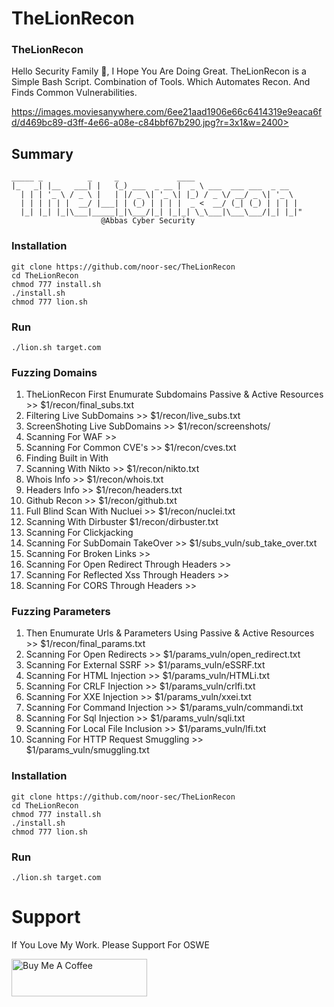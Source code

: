 # TheLionRecon 
### TheLionRecon
Hello Security Family 💖,
I Hope You Are Doing Great.
TheLionRecon is a Simple Bash Script. Combination of Tools.
Which Automates Recon. And Finds Common Vulnerabilities.

https://images.moviesanywhere.com/6ee21aad1906e66c6414319e9eaca6fd/d469bc89-d3ff-4e66-a08e-c84bbf67b290.jpg?r=3x1&w=2400>

## Summary
```
_____ _          _     _             ____                      
|_   _| |__   ___| |   (_) ___  _ __ |  _ \ ___  ___ ___  _ __  
  | | | '_ \ / _ \ |   | |/ _ \| '_ \| |_) / _ \/ __/ _ \| '_ \ 
  | | | | | |  __/ |___| | (_) | | | |  _ <  __/ (_| (_) | | | |
  |_| |_| |_|\___|_____|_|\___/|_| |_|_| \_\___|\___\___/|_| |_|"
                    @Abbas Cyber Security
```
### Installation
```
git clone https://github.com/noor-sec/TheLionRecon
cd TheLionRecon
chmod 777 install.sh
./install.sh
chmod 777 lion.sh
```
### Run
```
./lion.sh target.com
```

### Fuzzing Domains
1. TheLionRecon First Enumurate Subdomains Passive & Active Resources >> $1/recon/final_subs.txt 
2. Filtering Live SubDomains >> $1/recon/live_subs.txt 
3. ScreenShoting Live SubDomains >> $1/recon/screenshots/
4. Scanning For WAF >> 
5. Scanning For Common CVE's >> $1/recon/cves.txt
6. Finding Built in With 
7. Scanning With Nikto >> $1/recon/nikto.txt
8. Whois Info >> $1/recon/whois.txt
9. Headers Info >> $1/recon/headers.txt
10. Github Recon >> $1/recon/github.txt
11. Full Blind Scan With Nucluei >> $1/recon/nuclei.txt
12. Scanning With Dirbuster $1/recon/dirbuster.txt
13. Scanning For Clickjacking
10. Scanning For SubDomain TakeOver >> $1/subs_vuln/sub_take_over.txt
11. Scanning For Broken Links >> 
12. Scanning For Open Redirect Through Headers >>
13. Scanning For Reflected Xss Through Headers >>
14. Scanning For CORS Through Headers >>

### Fuzzing Parameters

1. Then Enumurate Urls & Parameters Using Passive & Active Resources >> $1/recon/final_params.txt 
2. Scanning For Open Redirects >> $1/params_vuln/open_redirect.txt
3. Scanning For External SSRF >> $1/params_vuln/eSSRF.txt
4. Scanning For HTML Injection >> $1/params_vuln/HTMLi.txt
5. Scanning For CRLF Injection >> $1/params_vuln/crlfi.txt
6. Scanning For XXE Injection >> $1/params_vuln/xxei.txt
7. Scanning For Command Injection >> $1/params_vuln/commandi.txt
8. Scanning For Sql Injection >> $1/params_vuln/sqli.txt
9. Scanning For Local File Inclusion >> $1/params_vuln/lfi.txt
10. Scanning For HTTP Request Smuggling >> $1/params_vuln/smuggling.txt


### Installation
```
git clone https://github.com/noor-sec/TheLionRecon
cd TheLionRecon
chmod 777 install.sh
./install.sh
chmod 777 lion.sh
```
### Run
```
./lion.sh target.com
```


# Support
If You Love My Work. Please Support For OSWE

<a href="https://www.buymeacoffee.com/noornoor" target="_blank"><img src="https://cdn.buymeacoffee.com/buttons/v2/default-yellow.png" alt="Buy Me A Coffee" style="height: 60px !important;width: 217px !important;" ></a>


